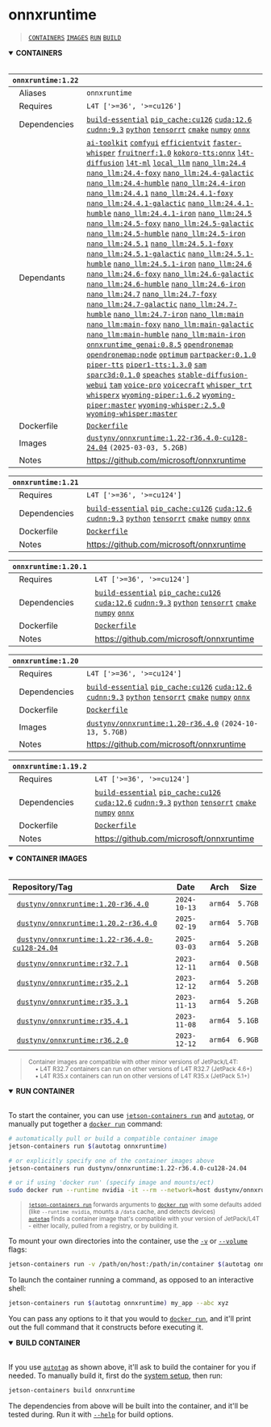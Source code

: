# onnxruntime

> [`CONTAINERS`](#user-content-containers) [`IMAGES`](#user-content-images) [`RUN`](#user-content-run) [`BUILD`](#user-content-build)

<details open>
<summary><b><a id="containers">CONTAINERS</a></b></summary>
<br>

| **`onnxruntime:1.22`** | |
| :-- | :-- |
| &nbsp;&nbsp;&nbsp;Aliases | `onnxruntime` |
| &nbsp;&nbsp;&nbsp;Requires | `L4T ['>=36', '>=cu126']` |
| &nbsp;&nbsp;&nbsp;Dependencies | [`build-essential`](/packages/build/build-essential) [`pip_cache:cu126`](/packages/cuda/cuda) [`cuda:12.6`](/packages/cuda/cuda) [`cudnn:9.3`](/packages/cuda/cudnn) [`python`](/packages/build/python) [`tensorrt`](/packages/cuda/tensorrt) [`cmake`](/packages/build/cmake/cmake_pip) [`numpy`](/packages/numeric/numpy) [`onnx`](/packages/ml/onnx) |
| &nbsp;&nbsp;&nbsp;Dependants | [`ai-toolkit`](/packages/diffusion/ai-toolkit) [`comfyui`](/packages/diffusion/comfyui) [`efficientvit`](/packages/vit/efficientvit) [`faster-whisper`](/packages/speech/faster-whisper) [`fruitnerf:1.0`](/packages/3d/nerf/fruitnerf) [`kokoro-tts:onnx`](/packages/speech/kokoro-tts/kokoro-tts-onnx) [`l4t-diffusion`](/packages/ml/l4t/l4t-diffusion) [`l4t-ml`](/packages/ml/l4t/l4t-ml) [`local_llm`](/packages/llm/local_llm) [`nano_llm:24.4`](/packages/llm/nano_llm) [`nano_llm:24.4-foxy`](/packages/llm/nano_llm) [`nano_llm:24.4-galactic`](/packages/llm/nano_llm) [`nano_llm:24.4-humble`](/packages/llm/nano_llm) [`nano_llm:24.4-iron`](/packages/llm/nano_llm) [`nano_llm:24.4.1`](/packages/llm/nano_llm) [`nano_llm:24.4.1-foxy`](/packages/llm/nano_llm) [`nano_llm:24.4.1-galactic`](/packages/llm/nano_llm) [`nano_llm:24.4.1-humble`](/packages/llm/nano_llm) [`nano_llm:24.4.1-iron`](/packages/llm/nano_llm) [`nano_llm:24.5`](/packages/llm/nano_llm) [`nano_llm:24.5-foxy`](/packages/llm/nano_llm) [`nano_llm:24.5-galactic`](/packages/llm/nano_llm) [`nano_llm:24.5-humble`](/packages/llm/nano_llm) [`nano_llm:24.5-iron`](/packages/llm/nano_llm) [`nano_llm:24.5.1`](/packages/llm/nano_llm) [`nano_llm:24.5.1-foxy`](/packages/llm/nano_llm) [`nano_llm:24.5.1-galactic`](/packages/llm/nano_llm) [`nano_llm:24.5.1-humble`](/packages/llm/nano_llm) [`nano_llm:24.5.1-iron`](/packages/llm/nano_llm) [`nano_llm:24.6`](/packages/llm/nano_llm) [`nano_llm:24.6-foxy`](/packages/llm/nano_llm) [`nano_llm:24.6-galactic`](/packages/llm/nano_llm) [`nano_llm:24.6-humble`](/packages/llm/nano_llm) [`nano_llm:24.6-iron`](/packages/llm/nano_llm) [`nano_llm:24.7`](/packages/llm/nano_llm) [`nano_llm:24.7-foxy`](/packages/llm/nano_llm) [`nano_llm:24.7-galactic`](/packages/llm/nano_llm) [`nano_llm:24.7-humble`](/packages/llm/nano_llm) [`nano_llm:24.7-iron`](/packages/llm/nano_llm) [`nano_llm:main`](/packages/llm/nano_llm) [`nano_llm:main-foxy`](/packages/llm/nano_llm) [`nano_llm:main-galactic`](/packages/llm/nano_llm) [`nano_llm:main-humble`](/packages/llm/nano_llm) [`nano_llm:main-iron`](/packages/llm/nano_llm) [`onnxruntime_genai:0.8.5`](/packages/ml/onnxruntime_genai) [`opendronemap`](/packages/robots/opendronemap) [`opendronemap:node`](/packages/robots/opendronemap) [`optimum`](/packages/llm/optimum) [`partpacker:0.1.0`](/packages/3d/3dobjects/partpacker) [`piper-tts`](/packages/speech/piper-tts) [`piper1-tts:1.3.0`](/packages/speech/piper1-tts) [`sam`](/packages/vit/sam) [`sparc3d:0.1.0`](/packages/3d/3dobjects/sparc3d) [`speaches`](/packages/speech/speaches) [`stable-diffusion-webui`](/packages/diffusion/stable-diffusion-webui) [`tam`](/packages/vit/tam) [`voice-pro`](/packages/speech/voice-pro) [`voicecraft`](/packages/speech/voicecraft) [`whisper_trt`](/packages/speech/whisper_trt) [`whisperx`](/packages/speech/whisperx) [`wyoming-piper:1.6.2`](/packages/smart-home/wyoming/wyoming-piper) [`wyoming-piper:master`](/packages/smart-home/wyoming/wyoming-piper) [`wyoming-whisper:2.5.0`](/packages/smart-home/wyoming/wyoming-whisper) [`wyoming-whisper:master`](/packages/smart-home/wyoming/wyoming-whisper) |
| &nbsp;&nbsp;&nbsp;Dockerfile | [`Dockerfile`](Dockerfile) |
| &nbsp;&nbsp;&nbsp;Images | [`dustynv/onnxruntime:1.22-r36.4.0-cu128-24.04`](https://hub.docker.com/r/dustynv/onnxruntime/tags) `(2025-03-03, 5.2GB)` |
| &nbsp;&nbsp;&nbsp;Notes | https://github.com/microsoft/onnxruntime |

| **`onnxruntime:1.21`** | |
| :-- | :-- |
| &nbsp;&nbsp;&nbsp;Requires | `L4T ['>=36', '>=cu124']` |
| &nbsp;&nbsp;&nbsp;Dependencies | [`build-essential`](/packages/build/build-essential) [`pip_cache:cu126`](/packages/cuda/cuda) [`cuda:12.6`](/packages/cuda/cuda) [`cudnn:9.3`](/packages/cuda/cudnn) [`python`](/packages/build/python) [`tensorrt`](/packages/cuda/tensorrt) [`cmake`](/packages/build/cmake/cmake_pip) [`numpy`](/packages/numeric/numpy) [`onnx`](/packages/ml/onnx) |
| &nbsp;&nbsp;&nbsp;Dockerfile | [`Dockerfile`](Dockerfile) |
| &nbsp;&nbsp;&nbsp;Notes | https://github.com/microsoft/onnxruntime |

| **`onnxruntime:1.20.1`** | |
| :-- | :-- |
| &nbsp;&nbsp;&nbsp;Requires | `L4T ['>=36', '>=cu124']` |
| &nbsp;&nbsp;&nbsp;Dependencies | [`build-essential`](/packages/build/build-essential) [`pip_cache:cu126`](/packages/cuda/cuda) [`cuda:12.6`](/packages/cuda/cuda) [`cudnn:9.3`](/packages/cuda/cudnn) [`python`](/packages/build/python) [`tensorrt`](/packages/cuda/tensorrt) [`cmake`](/packages/build/cmake/cmake_pip) [`numpy`](/packages/numeric/numpy) [`onnx`](/packages/ml/onnx) |
| &nbsp;&nbsp;&nbsp;Dockerfile | [`Dockerfile`](Dockerfile) |
| &nbsp;&nbsp;&nbsp;Notes | https://github.com/microsoft/onnxruntime |

| **`onnxruntime:1.20`** | |
| :-- | :-- |
| &nbsp;&nbsp;&nbsp;Requires | `L4T ['>=36', '>=cu124']` |
| &nbsp;&nbsp;&nbsp;Dependencies | [`build-essential`](/packages/build/build-essential) [`pip_cache:cu126`](/packages/cuda/cuda) [`cuda:12.6`](/packages/cuda/cuda) [`cudnn:9.3`](/packages/cuda/cudnn) [`python`](/packages/build/python) [`tensorrt`](/packages/cuda/tensorrt) [`cmake`](/packages/build/cmake/cmake_pip) [`numpy`](/packages/numeric/numpy) [`onnx`](/packages/ml/onnx) |
| &nbsp;&nbsp;&nbsp;Dockerfile | [`Dockerfile`](Dockerfile) |
| &nbsp;&nbsp;&nbsp;Images | [`dustynv/onnxruntime:1.20-r36.4.0`](https://hub.docker.com/r/dustynv/onnxruntime/tags) `(2024-10-13, 5.7GB)` |
| &nbsp;&nbsp;&nbsp;Notes | https://github.com/microsoft/onnxruntime |

| **`onnxruntime:1.19.2`** | |
| :-- | :-- |
| &nbsp;&nbsp;&nbsp;Requires | `L4T ['>=36', '>=cu124']` |
| &nbsp;&nbsp;&nbsp;Dependencies | [`build-essential`](/packages/build/build-essential) [`pip_cache:cu126`](/packages/cuda/cuda) [`cuda:12.6`](/packages/cuda/cuda) [`cudnn:9.3`](/packages/cuda/cudnn) [`python`](/packages/build/python) [`tensorrt`](/packages/cuda/tensorrt) [`cmake`](/packages/build/cmake/cmake_pip) [`numpy`](/packages/numeric/numpy) [`onnx`](/packages/ml/onnx) |
| &nbsp;&nbsp;&nbsp;Dockerfile | [`Dockerfile`](Dockerfile) |
| &nbsp;&nbsp;&nbsp;Notes | https://github.com/microsoft/onnxruntime |

</details>

<details open>
<summary><b><a id="images">CONTAINER IMAGES</a></b></summary>
<br>

| Repository/Tag | Date | Arch | Size |
| :-- | :--: | :--: | :--: |
| &nbsp;&nbsp;[`dustynv/onnxruntime:1.20-r36.4.0`](https://hub.docker.com/r/dustynv/onnxruntime/tags) | `2024-10-13` | `arm64` | `5.7GB` |
| &nbsp;&nbsp;[`dustynv/onnxruntime:1.20.2-r36.4.0`](https://hub.docker.com/r/dustynv/onnxruntime/tags) | `2025-02-19` | `arm64` | `5.7GB` |
| &nbsp;&nbsp;[`dustynv/onnxruntime:1.22-r36.4.0-cu128-24.04`](https://hub.docker.com/r/dustynv/onnxruntime/tags) | `2025-03-03` | `arm64` | `5.2GB` |
| &nbsp;&nbsp;[`dustynv/onnxruntime:r32.7.1`](https://hub.docker.com/r/dustynv/onnxruntime/tags) | `2023-12-11` | `arm64` | `0.5GB` |
| &nbsp;&nbsp;[`dustynv/onnxruntime:r35.2.1`](https://hub.docker.com/r/dustynv/onnxruntime/tags) | `2023-12-12` | `arm64` | `5.2GB` |
| &nbsp;&nbsp;[`dustynv/onnxruntime:r35.3.1`](https://hub.docker.com/r/dustynv/onnxruntime/tags) | `2023-11-13` | `arm64` | `5.2GB` |
| &nbsp;&nbsp;[`dustynv/onnxruntime:r35.4.1`](https://hub.docker.com/r/dustynv/onnxruntime/tags) | `2023-11-08` | `arm64` | `5.1GB` |
| &nbsp;&nbsp;[`dustynv/onnxruntime:r36.2.0`](https://hub.docker.com/r/dustynv/onnxruntime/tags) | `2023-12-12` | `arm64` | `6.9GB` |

> <sub>Container images are compatible with other minor versions of JetPack/L4T:</sub><br>
> <sub>&nbsp;&nbsp;&nbsp;&nbsp;• L4T R32.7 containers can run on other versions of L4T R32.7 (JetPack 4.6+)</sub><br>
> <sub>&nbsp;&nbsp;&nbsp;&nbsp;• L4T R35.x containers can run on other versions of L4T R35.x (JetPack 5.1+)</sub><br>
</details>

<details open>
<summary><b><a id="run">RUN CONTAINER</a></b></summary>
<br>

To start the container, you can use [`jetson-containers run`](/docs/run.md) and [`autotag`](/docs/run.md#autotag), or manually put together a [`docker run`](https://docs.docker.com/engine/reference/commandline/run/) command:
```bash
# automatically pull or build a compatible container image
jetson-containers run $(autotag onnxruntime)

# or explicitly specify one of the container images above
jetson-containers run dustynv/onnxruntime:1.22-r36.4.0-cu128-24.04

# or if using 'docker run' (specify image and mounts/ect)
sudo docker run --runtime nvidia -it --rm --network=host dustynv/onnxruntime:1.22-r36.4.0-cu128-24.04
```
> <sup>[`jetson-containers run`](/docs/run.md) forwards arguments to [`docker run`](https://docs.docker.com/engine/reference/commandline/run/) with some defaults added (like `--runtime nvidia`, mounts a `/data` cache, and detects devices)</sup><br>
> <sup>[`autotag`](/docs/run.md#autotag) finds a container image that's compatible with your version of JetPack/L4T - either locally, pulled from a registry, or by building it.</sup>

To mount your own directories into the container, use the [`-v`](https://docs.docker.com/engine/reference/commandline/run/#volume) or [`--volume`](https://docs.docker.com/engine/reference/commandline/run/#volume) flags:
```bash
jetson-containers run -v /path/on/host:/path/in/container $(autotag onnxruntime)
```
To launch the container running a command, as opposed to an interactive shell:
```bash
jetson-containers run $(autotag onnxruntime) my_app --abc xyz
```
You can pass any options to it that you would to [`docker run`](https://docs.docker.com/engine/reference/commandline/run/), and it'll print out the full command that it constructs before executing it.
</details>
<details open>
<summary><b><a id="build">BUILD CONTAINER</b></summary>
<br>

If you use [`autotag`](/docs/run.md#autotag) as shown above, it'll ask to build the container for you if needed.  To manually build it, first do the [system setup](/docs/setup.md), then run:
```bash
jetson-containers build onnxruntime
```
The dependencies from above will be built into the container, and it'll be tested during.  Run it with [`--help`](/jetson_containers/build.py) for build options.
</details>
